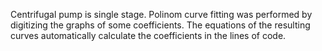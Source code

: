Centrifugal pump is single stage. Polinom curve fitting was performed by digitizing the graphs of some coefficients. The equations of the resulting curves automatically calculate the coefficients in the lines of code.
